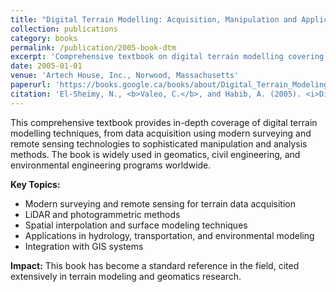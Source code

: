 ```yaml
---
title: "Digital Terrain Modelling: Acquisition, Manipulation and Applications"
collection: publications
category: books
permalink: /publication/2005-book-dtm
excerpt: 'Comprehensive textbook on digital terrain modelling covering acquisition, manipulation and applications in geomatics and environmental engineering. Widely cited reference work in the field.'
date: 2005-01-01
venue: 'Artech House, Inc., Norwood, Massachusetts'
paperurl: 'https://books.google.ca/books/about/Digital_Terrain_Modeling.html?id=dvpfQgAACAAJ&redir_esc=y'
citation: 'El-Sheimy, N., <b>Valeo, C.</b>, and Habib, A. (2005). <i>Digital Terrain Modelling: Acquisition, Manipulation and Applications</i>. Artech House, Inc., Norwood, Massachusetts. ISBN: 1-58053-921-1.'
---
```


This comprehensive textbook provides in-depth coverage of digital terrain modelling techniques, from data acquisition using modern surveying and remote sensing technologies to sophisticated manipulation and analysis methods. The book is widely used in geomatics, civil engineering, and environmental engineering programs worldwide.

**Key Topics:**
- Modern surveying and remote sensing for terrain data acquisition
- LiDAR and photogrammetric methods
- Spatial interpolation and surface modeling techniques
- Applications in hydrology, transportation, and environmental modeling
- Integration with GIS systems

**Impact:** This book has become a standard reference in the field, cited extensively in terrain modeling and geomatics research.
